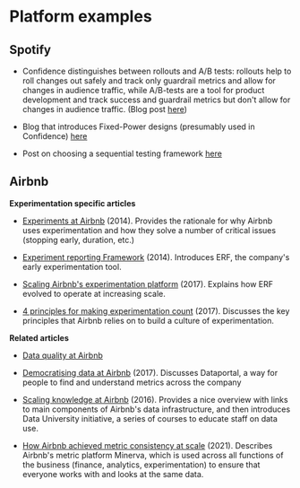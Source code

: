 # Platform examples

## Spotify

- Confidence distinguishes between rollouts and A/B tests: rollouts help to roll changes out safely and track only guardrail metrics and allow for changes in audience traffic, while A/B-tests are a tool for product development and track success and guardrail metrics but don't allow for changes in audience traffic. (Blog post [here](https://confidence.spotify.com/blog/ab-tests-and-rollouts))

- Blog that introduces Fixed-Power designs (presumably used in Confidence) [here](https://engineering.atspotify.com/2024/05/fixed-power-designs-its-not-if-you-peek-its-what-you-peek-at/)

- Post on choosing a sequential testing framework [here](https://engineering.atspotify.com/2023/03/choosing-sequential-testing-framework-comparisons-and-discussions/)


## Airbnb

**Experimentation specific articles**

- [Experiments at Airbnb](https://medium.com/airbnb-engineering/experiments-at-airbnb-e2db3abf39e7#.miqyczkzb) (2014). Provides the rationale for why Airbnb uses experimentation and how they solve a number of critical issues (stopping early, duration, etc.)

- [Experiment reporting Framework](https://medium.com/airbnb-engineering/experiment-reporting-framework-4e3fcd29e6c0) (2014). Introduces ERF, the company's early experimentation tool.

- [Scaling Airbnb's experimentation platform](https://medium.com/airbnb-engineering/https-medium-com-jonathan-parks-scaling-erf-23fd17c91166) (2017). Explains how ERF evolved to operate at increasing scale.

- [4 principles for making experimentation count](https://medium.com/airbnb-engineering/4-principles-for-making-experimentation-count-7a5f1a5268a) (2017). Discusses the key principles that Airbnb relies on to build a culture of experimentation.

**Related articles**

- [Data quality at Airbnb](https://medium.com/airbnb-engineering/data-quality-at-airbnb-e582465f3ef7)

- [Democratising data at Airbnb](https://medium.com/airbnb-engineering/democratizing-data-at-airbnb-852d76c51770) (2017). Discusses Dataportal, a way for people to find and understand metrics across the company

- [Scaling knowledge at Airbnb](https://medium.com/airbnb-engineering/scaling-knowledge-at-airbnb-875d73eff091) (2016). Provides a nice overview with links to main components of Airbnb's data infrastructure, and then introduces Data University initiative, a series of courses to educate staff on data use.

- [How Airbnb achieved metric consistency at scale](https://medium.com/airbnb-engineering/how-airbnb-achieved-metric-consistency-at-scale-f23cc53dea70) (2021). Describes Airbnb's metric platform Minerva, which is used across all functions of the business (finance, analytics, experimentation) to ensure that everyone works with and looks at the same data.


